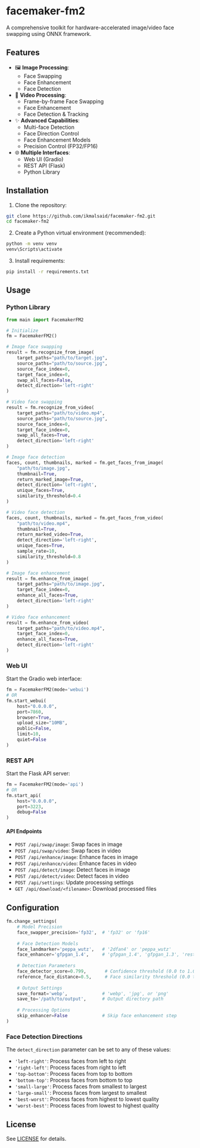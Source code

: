 # facemaker-fm2
A comprehensive toolkit for hardware-accelerated image/video face swapping using ONNX framework.

## Features

- 🖼️ **Image Processing**:
  - Face Swapping
  - Face Enhancement
  - Face Detection
- 🎥 **Video Processing**:
  - Frame-by-frame Face Swapping
  - Face Enhancement
  - Face Detection & Tracking
- ✨ **Advanced Capabilities**:
  - Multi-face Detection
  - Face Direction Control
  - Face Enhancement Models
  - Precision Control (FP32/FP16)
- 🌐 **Multiple Interfaces**:
  - Web UI (Gradio)
  - REST API (Flask)
  - Python Library

## Installation

1. Clone the repository:
```bash
git clone https://github.com/ikmalsaid/facemaker-fm2.git
cd facemaker-fm2
```

2. Create a Python virtual environment (recommended):
```bash
python -m venv venv
venv\Scripts\activate
```

3. Install requirements:
```bash
pip install -r requirements.txt
```

## Usage

### Python Library

```python
from main import FacemakerFM2

# Initialize
fm = FacemakerFM2()

# Image face swapping
result = fm.recognize_from_image(
    target_paths="path/to/target.jpg",
    source_paths="path/to/source.jpg",
    source_face_index=0,
    target_face_index=0,
    swap_all_faces=False,
    detect_direction='left-right'
)

# Video face swapping
result = fm.recognize_from_video(
    target_paths="path/to/video.mp4",
    source_paths="path/to/source.jpg",
    source_face_index=0,
    target_face_index=0,
    swap_all_faces=True,
    detect_direction='left-right'
)

# Image face detection
faces, count, thumbnails, marked = fm.get_faces_from_image(
    "path/to/image.jpg",
    thumbnail=True,
    return_marked_image=True,
    detect_direction='left-right',
    unique_faces=True,
    similarity_threshold=0.4
)

# Video face detection
faces, count, thumbnails, marked = fm.get_faces_from_video(
    "path/to/video.mp4",
    thumbnail=True,
    return_marked_video=True,
    detect_direction='left-right',
    unique_faces=True,
    sample_rate=10,
    similarity_threshold=0.8
)

# Image face enhancement
result = fm.enhance_from_image(
    target_paths="path/to/image.jpg",
    target_face_index=0,
    enhance_all_faces=True,
    detect_direction='left-right'
)

# Video face enhancement
result = fm.enhance_from_video(
    target_paths="path/to/video.mp4",
    target_face_index=0,
    enhance_all_faces=True,
    detect_direction='left-right'
)
```

### Web UI

Start the Gradio web interface:

```python
fm = FacemakerFM2(mode='webui')
# OR
fm.start_webui(
    host="0.0.0.0",
    port=7860,
    browser=True,
    upload_size="10MB",
    public=False,
    limit=10,
    quiet=False
)
```

### REST API

Start the Flask API server:

```python
fm = FacemakerFM2(mode='api')
# OR
fm.start_api(
    host="0.0.0.0",
    port=3223,
    debug=False
)
```

#### API Endpoints

- `POST /api/swap/image`: Swap faces in image
- `POST /api/swap/video`: Swap faces in video
- `POST /api/enhance/image`: Enhance faces in image
- `POST /api/enhance/video`: Enhance faces in video
- `POST /api/detect/image`: Detect faces in image
- `POST /api/detect/video`: Detect faces in video
- `POST /api/settings`: Update processing settings
- `GET /api/download/<filename>`: Download processed files

## Configuration

```python
fm.change_settings(
    # Model Precision
    face_swapper_precision='fp32',  # 'fp32' or 'fp16'
    
    # Face Detection Models
    face_landmarker='peppa_wutz',   # '2dfan4' or 'peppa_wutz'
    face_enhancer='gfpgan_1.4',     # 'gfpgan_1.4', 'gfpgan_1.3', 'restoreformer', 'codeformer', 'gpen_bfr_512'
    
    # Detection Parameters
    face_detector_score=0.799,       # Confidence threshold (0.0 to 1.0)
    reference_face_distance=0.5,     # Face similarity threshold (0.0 to 1.0)
    
    # Output Settings
    save_format='webp',             # 'webp', 'jpg', or 'png'
    save_to='/path/to/output',      # Output directory path
    
    # Processing Options
    skip_enhancer=False             # Skip face enhancement step
)
```

### Face Detection Directions

The `detect_direction` parameter can be set to any of these values:
- `'left-right'`: Process faces from left to right
- `'right-left'`: Process faces from right to left
- `'top-bottom'`: Process faces from top to bottom
- `'bottom-top'`: Process faces from bottom to top
- `'small-large'`: Process faces from smallest to largest
- `'large-small'`: Process faces from largest to smallest
- `'best-worst'`: Process faces from highest to lowest quality
- `'worst-best'`: Process faces from lowest to highest quality

## License

See [LICENSE](LICENSE) for details.
